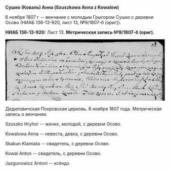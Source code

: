 **Сушко (Коваль) Анна (Szuszkowa Anna z Kowalow)**

6 ноября 1807 г -- венчание с молодым Грыгором Сушко с деревни Осово
(НИАБ 136-13-920, лист 13, №9/1807-б (ориг)).

**НИАБ 136-13-920:** Лист 13. **Метрическая запись №9/1807-б (ориг).**

![](./media/7de0f436c9d277db822dc4daa3744b902b1c13fe.png)

Дедиловичская Покровская церковь. 6 ноября 1807 года. Метрическая запись
о венчании.

Szuszko Hryhor -- жених, молодой, с деревни Осовo.

Kowalowa Anna -- невеста, девка, с деревни Осовo.

Skakun Klamiata -- свидетель, с деревни Осовo.

Kowal Anton -- свидетель, с деревни Осовo.

Jazgunowicz Antoni -- ксёндз.
